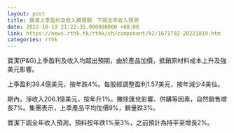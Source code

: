 ```yaml
---
layout: post
title: 寶潔上季盈利及收入勝預期　下調全年收入預測
date: 2022-10-19 21:22:35.000000000 +08:00
link: https://news.rthk.hk/rthk/ch/component/k2/1671792-20221019.htm
categories: rthk
---
```


寶潔(P&G)上季盈利及收入均超出預期，由於產品加價，抵銷原材料成本上升及強美元影響。

上季盈利39.4億美元，按年跌4%。每股經調整盈利1.57美元，按年減少4美仙。

期內，淨收入206.1億美元，按年升1%。撇除匯兌影響、併購等因素，自然銷售增長7%。集團表示，上季產品平均加價9%，銷量跌3%。

寶潔下調全年收入預測，預料按年跌1%至3%，之前預計為持平至增長2%。
